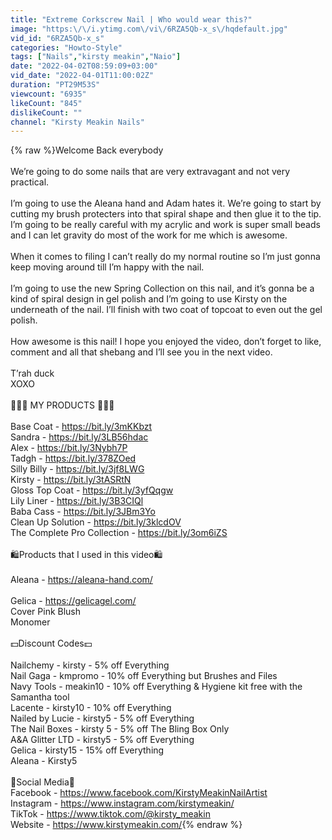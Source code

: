 ```yaml
---
title: "Extreme Corkscrew Nail | Who would wear this?"
image: "https:\/\/i.ytimg.com\/vi\/6RZA5Qb-x_s\/hqdefault.jpg"
vid_id: "6RZA5Qb-x_s"
categories: "Howto-Style"
tags: ["Nails","kirsty meakin","Naio"]
date: "2022-04-02T08:59:09+03:00"
vid_date: "2022-04-01T11:00:02Z"
duration: "PT29M53S"
viewcount: "6935"
likeCount: "845"
dislikeCount: ""
channel: "Kirsty Meakin Nails"
---
```

{% raw %}Welcome Back everybody<br /><br />We’re going to do some nails that are very extravagant and not very practical.<br /><br />I’m going to use the Aleana hand and Adam hates it. We’re going to start by cutting my brush protecters into that spiral shape and then glue it to the tip. I’m going to be really careful with my acrylic and work is super small beads and I can let gravity do most of the work for me which is awesome. <br /><br />When it comes to filing I can’t really do my normal routine so I’m just gonna keep moving around till I’m happy with the nail. <br /><br />I’m going to use the new Spring Collection on this nail, and it’s gonna be a kind of spiral design in gel polish and I’m going to use Kirsty on the underneath of the nail. I’ll finish with two coat of topcoat to even out the gel polish. <br /><br />How awesome is this nail! I hope you enjoyed the video, don’t forget to like, comment and all that shebang and I’ll see you in the next video. <br /><br />T’rah duck<br />XOXO<br /><br />💅💋💅 MY PRODUCTS 💅💋💅 <br /><br />Base Coat - <a rel="nofollow" target="blank" href="https://bit.ly/3mKKbzt">https://bit.ly/3mKKbzt</a><br />Sandra - <a rel="nofollow" target="blank" href="https://bit.ly/3LB56hdac">https://bit.ly/3LB56hdac</a><br />Alex - <a rel="nofollow" target="blank" href="https://bit.ly/3Nybh7P">https://bit.ly/3Nybh7P</a><br />Tadgh - <a rel="nofollow" target="blank" href="https://bit.ly/378ZOed">https://bit.ly/378ZOed</a><br />Silly Billy - <a rel="nofollow" target="blank" href="https://bit.ly/3jf8LWG">https://bit.ly/3jf8LWG</a><br />Kirsty - <a rel="nofollow" target="blank" href="https://bit.ly/3tASRtN">https://bit.ly/3tASRtN</a><br />Gloss Top Coat - <a rel="nofollow" target="blank" href="https://bit.ly/3yfQqgw">https://bit.ly/3yfQqgw</a><br />Lily Liner - <a rel="nofollow" target="blank" href="https://bit.ly/3B3CIQl">https://bit.ly/3B3CIQl</a><br />Baba Cass - <a rel="nofollow" target="blank" href="https://bit.ly/3JBm3Yo">https://bit.ly/3JBm3Yo</a><br />Clean Up Solution - <a rel="nofollow" target="blank" href="https://bit.ly/3klcdOV">https://bit.ly/3klcdOV</a><br />The Complete Pro Collection - <a rel="nofollow" target="blank" href="https://bit.ly/3om6iZS">https://bit.ly/3om6iZS</a><br /><br />🛍️Products that I used in this video🛍️<br /><br />Aleana - <a rel="nofollow" target="blank" href="https://aleana-hand.com/">https://aleana-hand.com/</a><br /><br />Gelica - <a rel="nofollow" target="blank" href="https://gelicagel.com/">https://gelicagel.com/</a><br />Cover Pink Blush<br />Monomer<br /><br />💵Discount Codes💵<br /><br />Nailchemy - kirsty - 5% off Everything<br />Nail Gaga - kmpromo - 10% off Everything but Brushes and Files<br />Navy Tools - meakin10 - 10% off Everything &amp; Hygiene kit free with the Samantha tool<br />Lacente - kirsty10 - 10% off Everything<br />Nailed by Lucie - kirsty5 - 5% off Everything<br />The Nail Boxes - kirsty 5 - 5% off The Bling Box Only<br />A&amp;A Glitter LTD - kirsty5 - 5% off Everything<br />Gelica - kirsty15 - 15% off Everything<br />Aleana - Kirsty5<br /><br />📱Social Media📱<br />Facebook - <a rel="nofollow" target="blank" href="https://www.facebook.com/KirstyMeakinNailArtist">https://www.facebook.com/KirstyMeakinNailArtist</a><br />Instagram - <a rel="nofollow" target="blank" href="https://www.instagram.com/kirstymeakin/">https://www.instagram.com/kirstymeakin/</a><br />TikTok - <a rel="nofollow" target="blank" href="https://www.tiktok.com/@kirsty_meakin">https://www.tiktok.com/@kirsty_meakin</a><br />Website - <a rel="nofollow" target="blank" href="https://www.kirstymeakin.com/">https://www.kirstymeakin.com/</a>{% endraw %}
